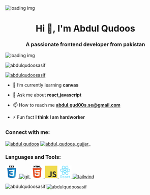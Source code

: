 <img src="https://miro.medium.com/v2/resize:fit:1600/0*C-cPP9D2MIyeexAT.gif" alt="loading img">
<h1 align="center">Hi 👋, I'm Abdul Qudoos</h1>
<h3 align="center">A passionate frontend developer from pakistan</h3>
<img src="https://cdn.dribbble.com/users/1292677/screenshots/6139167/avento.gif" alt="loading img">
<p align="left"> <img src="https://komarev.com/ghpvc/?username=abdulqudoosasif&label=Profile%20views&color=0e75b6&style=flat" alt="abdulqudoosasif" /> </p>

<p align="left"> <a href="https://github.com/ryo-ma/github-profile-trophy"><img src="https://github-profile-trophy.vercel.app/?username=abdulqudoosasif" alt="abdulqudoosasif" /></a> </p>

- 🌱 I’m currently learning **canvas**

- 💬 Ask me about **react,javascript**

- 📫 How to reach me **abdul.qud00s.se@gmail.com**

- ⚡ Fun fact **I think I am hardworker**

<h3 align="left">Connect with me:</h3>
<p align="left">
<a href="https://fb.com/abdul qudoos" target="blank"><img align="center" src="https://raw.githubusercontent.com/rahuldkjain/github-profile-readme-generator/master/src/images/icons/Social/facebook.svg" alt="abdul qudoos" height="30" width="40" /></a>
<a href="https://instagram.com/abdul_qudoos_gujjar_" target="blank"><img align="center" src="https://raw.githubusercontent.com/rahuldkjain/github-profile-readme-generator/master/src/images/icons/Social/instagram.svg" alt="abdul_qudoos_gujjar_" height="30" width="40" /></a>
</p>

<h3 align="left">Languages and Tools:</h3>
<p align="left"> <a href="https://www.w3schools.com/css/" target="_blank" rel="noreferrer"> <img src="https://raw.githubusercontent.com/devicons/devicon/master/icons/css3/css3-original-wordmark.svg" alt="css3" width="40" height="40"/> </a> <a href="https://git-scm.com/" target="_blank" rel="noreferrer"> <img src="https://www.vectorlogo.zone/logos/git-scm/git-scm-icon.svg" alt="git" width="40" height="40"/> </a> <a href="https://www.w3.org/html/" target="_blank" rel="noreferrer"> <img src="https://raw.githubusercontent.com/devicons/devicon/master/icons/html5/html5-original-wordmark.svg" alt="html5" width="40" height="40"/> </a> <a href="https://developer.mozilla.org/en-US/docs/Web/JavaScript" target="_blank" rel="noreferrer"> <img src="https://raw.githubusercontent.com/devicons/devicon/master/icons/javascript/javascript-original.svg" alt="javascript" width="40" height="40"/> </a> <a href="https://reactjs.org/" target="_blank" rel="noreferrer"> <img src="https://raw.githubusercontent.com/devicons/devicon/master/icons/react/react-original-wordmark.svg" alt="react" width="40" height="40"/> </a> <a href="https://tailwindcss.com/" target="_blank" rel="noreferrer"> <img src="https://www.vectorlogo.zone/logos/tailwindcss/tailwindcss-icon.svg" alt="tailwind" width="40" height="40"/> </a> </p>

<p><img align="left" src="https://github-readme-stats.vercel.app/api/top-langs?username=abdulqudoosasif&show_icons=true&locale=en&layout=compact" alt="abdulqudoosasif" /></p>

<p>&nbsp;<img align="center" src="https://github-readme-stats.vercel.app/api?username=abdulqudoosasif&show_icons=true&locale=en" alt="abdulqudoosasif" /></p>
